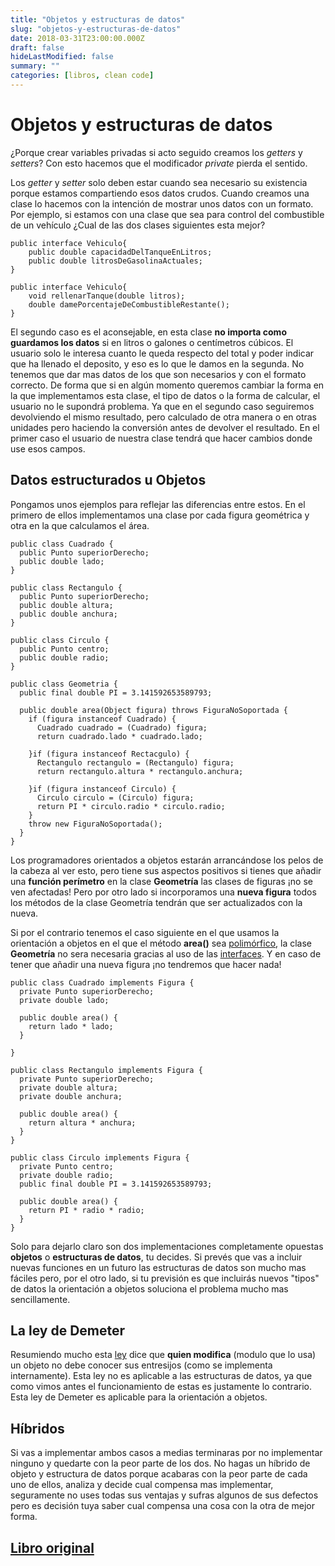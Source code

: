 ```yaml
---
title: "Objetos y estructuras de datos"
slug: "objetos-y-estructuras-de-datos"
date: 2018-03-31T23:00:00.000Z
draft: false
hideLastModified: false
summary: ""
categories: [libros, clean code]
---
```


Objetos y estructuras de datos
================================================================================

  ¿Porque crear variables privadas si acto seguido creamos los _getters_ y 
  _setters_? Con esto hacemos que el modificador _private_ pierda el sentido.

  Los _getter_ y _setter_ solo deben estar cuando sea necesario su existencia 
  porque estamos compartiendo esos datos crudos. Cuando creamos una clase lo 
  hacemos con la intención de mostrar unos datos con un formato. Por ejemplo,
  si estamos con una clase que sea para control del combustible de un 
  vehículo ¿Cual de las dos clases siguientes esta mejor?

  ``````````````````````````````````````````````````````````````````````````````
  public interface Vehiculo{
      public double capacidadDelTanqueEnLitros;
      public double litrosDeGasolinaActuales;
  }
  ``````````````````````````````````````````````````````````````````````````````

  ``````````````````````````````````````````````````````````````````````````````
  public interface Vehiculo{
      void rellenarTanque(double litros);
      double damePorcentajeDeCombustibleRestante();
  }
  ``````````````````````````````````````````````````````````````````````````````

  El segundo caso es el aconsejable, en esta clase **no importa como guardamos
  los datos** si en litros o galones o centímetros cúbicos. El usuario solo 
  le interesa cuanto le queda respecto del total y poder indicar que ha 
  llenado el deposito, y eso es lo que le damos en la segunda. No tenemos que
  dar mas datos de los que son necesarios y con el formato correcto. De forma
  que si en algún momento queremos cambiar la forma en la que implementamos 
  esta clase, el tipo de datos o la forma de calcular, el usuario no le 
  supondrá problema. Ya que en el segundo caso seguiremos devolviendo el 
  mismo resultado, pero calculado de otra manera o en otras unidades pero 
  haciendo la conversión antes de devolver el resultado. En el primer caso el
  usuario de nuestra clase tendrá que hacer cambios donde use esos campos.

Datos estructurados u Objetos
--------------------------------------------------------------------------------

  Pongamos unos ejemplos para reflejar las diferencias entre estos. En el 
  primero de ellos implementamos una clase por cada figura geométrica y otra 
  en la que calculamos el área.

  ``````````````````````````````````````````````````````````````````````````````
  public class Cuadrado {
    public Punto superiorDerecho;
    public double lado;
  }
  
  public class Rectangulo {
    public Punto superiorDerecho;
    public double altura;
    public double anchura;
  }
  
  public class Circulo {
    public Punto centro;
    public double radio;
  }
  
  public class Geometria {
    public final double PI = 3.141592653589793;
  
    public double area(Object figura) throws FiguraNoSoportada {
      if (figura instanceof Cuadrado) {
        Cuadrado cuadrado = (Cuadrado) figura;
        return cuadrado.lado * cuadrado.lado;
  
      }if (figura instanceof Rectacgulo) {
        Rectangulo rectangulo = (Rectangulo) figura;
        return rectangulo.altura * rectangulo.anchura;
  
      }if (figura instanceof Circulo) {
        Circulo circulo = (Circulo) figura;
        return PI * circulo.radio * circulo.radio;
      }
      throw new FiguraNoSoportada();
    }
  }
  ``````````````````````````````````````````````````````````````````````````````
  
  Los programadores orientados a objetos estarán arrancándose los pelos de la 
  cabeza al ver esto, pero tiene sus aspectos positivos si tienes que añadir 
  una **función perímetro** en la clase **Geometría** las clases de figuras 
  ¡no se ven afectadas! Pero por otro lado si incorporamos una **nueva 
  figura** todos los métodos de la clase Geometría tendrán que ser 
  actualizados con la nueva.
  
  Si por el contrario tenemos el caso siguiente en el que usamos la 
  orientación a objetos en el que el método **area()** sea [polimórfico], la 
  clase **Geometría** no sera necesaria gracias al uso de las [interfaces]. Y
  en caso de tener que añadir una nueva figura ¡no tendremos que hacer nada!
  
  ``````````````````````````````````````````````````````````````````````````````
  public class Cuadrado implements Figura {
    private Punto superiorDerecho;
    private double lado;
  
    public double area() {
      return lado * lado;
    }
  
  }
  
  public class Rectangulo implements Figura {
    private Punto superiorDerecho;
    private double altura;
    private double anchura;
  
    public double area() {
      return altura * anchura;
    }
  }
  
  public class Circulo implements Figura {
    private Punto centro;
    private double radio;
    public final double PI = 3.141592653589793;
  
    public double area() {
      return PI * radio * radio;
    }
  }
  ``````````````````````````````````````````````````````````````````````````````
  
  Solo para dejarlo claro son dos implementaciones completamente opuestas 
  **objetos** o **estructuras de datos**, tu decides. Si prevés que vas a 
  incluir nuevas funciones en un futuro las estructuras de datos son mucho 
  mas fáciles pero, por el otro lado, si tu previsión es que incluirás nuevos
  "tipos" de datos la orientación a objetos soluciona el problema mucho mas 
  sencillamente.

La ley de Demeter
--------------------------------------------------------------------------------

  Resumiendo mucho esta [ley] dice que __quien modifica__ (modulo que lo usa) 
  un objeto no debe conocer sus entresijos (como se implementa internamente).
  Esta ley no es aplicable a las estructuras de datos, ya que como vimos 
  antes el funcionamiento de estas es justamente lo contrario. Esta ley de 
  Demeter es aplicable para la orientación a objetos.

Híbridos
--------------------------------------------------------------------------------

  Si vas a implementar ambos casos a medias terminaras por no implementar 
  ninguno y quedarte con la peor parte de los dos. No hagas un híbrido de 
  objeto y estructura de datos porque acabaras con la peor parte de cada uno 
  de ellos, analiza y decide cual compensa mas implementar, seguramente no 
  uses todas sus ventajas y sufras algunos de sus defectos pero es decisión 
  tuya saber cual compensa una cosa con la otra de mejor forma.

[Libro original]
--------------------------------------------------------------------------------

[Libro original]: https://leer.amazon.es/kp/embed?asin=B001GSTOAM&preview=newtab&linkCode=kpe&ref_=cm_sw_r_kb_dp_bopYAb3Y71AX3&tag=5413
[polimórfico]: https://es.wikipedia.org/wiki/Polimorfismo_(inform%C3%A1tica)
[interfaces]: https://es.wikipedia.org/wiki/Interfaz_(Java)
[ley]: https://es.wikipedia.org/wiki/Ley_de_Demeter
